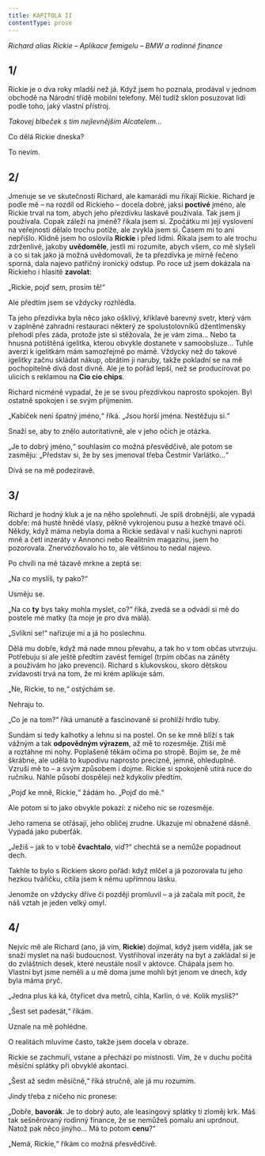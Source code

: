 ```yaml
---
title: KAPITOLA II
contentType: prose
---
```


_Richard alias Rickie – Aplikace femigelu – BMW a rodinné finance_

## 1/

Rickie je o dva roky mladší než já. Když jsem ho poznala, prodával v jednom obchodě na Národní třídě mobilní telefony. Měl tudíž sklon posuzovat lidi podle toho, jaký vlastní přístroj.

_Takovej blbeček s tim nejlevnějšim Alcatelem…_

Co dělá Rickie dneska?

To nevím.

## 2/

Jmenuje se ve skutečnosti Richard, ale kamarádi mu říkají Rickie. Richard je podle mě – na rozdíl od Rickieho – docela dobré, jaksi **poctivé** jméno, ale Rickie trval na tom, abych jeho přezdívku laskavě používala. Tak jsem ji používala. Copak záleží na jméně? říkala jsem si. Zpočátku mi její vyslovení na veřejnosti dělalo trochu potíže, ale zvykla jsem si. Časem mi to ani nepřišlo. Klidně jsem ho oslovila **Rickie** i před lidmi. Říkala jsem to ale trochu zdrženlivě, jakoby **uvědoměle**, jestli mi rozumíte, abych všem, co mě slyšeli a co si tak jako já možná uvědomovali, že ta přezdívka je mírně řečeno sporná, dala najevo patřičný ironický odstup. Po roce už jsem dokázala na Rickieho i hlasitě **zavolat**:

„Rickie, pojď sem, prosím tě!“

Ale předtím jsem se vždycky rozhlédla.

Ta jeho přezdívka byla něco jako ošklivý, křiklavě barevný svetr, který vám v zaplněné zahradní restauraci některý ze spolustolovníků džentlmensky přehodí přes záda, protože jste si stěžovala, že je vám zima… Nebo ta hnusná potištěná igelitka, kterou obvykle dostanete v samoobsluze… Tuhle averzi k igelitkám mám samozřejmě po mámě. Vždycky než do takové igelitky začnu skládat nákup, obrátím ji naruby, takže pokladní se na mě pochopitelně dívá dost divně. Ale je to pořád lepší, než se producírovat po ulicích s reklamou na **Cio cio chips**.

Richard nicméně vypadal, že je se svou přezdívkou naprosto spokojen. Byl ostatně spokojen i se svým příjmením.

„Kabíček není špatný jméno,“ říká. „Jsou horší jména. Nestěžuju si.“

Snaží se, aby to znělo autoritativně, ale v jeho očích je otázka.

„Je to dobrý jméno,“ souhlasím co možná přesvědčivě, ale potom se zasměju: „Představ si, že by ses jmenoval třeba Čestmír Varlátko…“

Dívá se na mě podezíravě.

## 3/

Richard je hodný kluk a je na něho spolehnutí. Je spíš drobnější, ale vypadá dobře: má husté hnědé vlasy, pěkně vykrojenou pusu a hezké tmavé oči. Někdy, když máma nebyla doma a Rickie sedával v naší kuchyni naproti mně a četl inzeráty v Annonci nebo Realitním magazínu, jsem ho pozorovala. Znervózňovalo ho to, ale většinou to nedal najevo.

Po chvíli na mě tázavě mrkne a zeptá se:

„Na co myslíš, ty pako?“

Usměju se.

„Na co **ty** bys taky mohla myslet, co?“ říká, zvedá se a odvádí si mě do postele mé matky (ta moje je pro dva malá).

„Svlíkni se!“ nařizuje mi a já ho poslechnu.

Dělá mu dobře, když má nade mnou převahu, a tak ho v tom občas utvrzuju. Potřebuju si ale ještě předtím zavést femigel (trpím občas na záněty a používám ho jako prevenci). Richard s klukovskou, skoro dětskou zvídavostí trvá na tom, že mi krém aplikuje sám.

„Ne, Rickie, to ne,“ ostýchám se.

Nehraju to.

„Co je na tom?“ říká umanutě a fascinovaně si prohlíží hrdlo tuby.

Sundám si tedy kalhotky a lehnu si na postel. On se ke mně blíží s tak vážným a tak **odpovědným výrazem**, až mě to rozesměje. Ztiší mě a roztáhne mi nohy. Poplašeně těkám očima po stropě. Bojím se, že mě škrábne, ale udělá to kupodivu naprosto precizně, jemně, ohleduplně. Vzruší mě to – a svým způsobem i dojme. Rickie si spokojeně utírá ruce do ručníku. Náhle působí dospěleji než kdykoliv předtím.

„Pojď ke mně, Rickie,“ žádám ho. „Pojď do mě.“

Ale potom si to jako obvykle pokazí: z ničeho nic se rozesměje.

Jeho ramena se otřásají, jeho obličej zrudne. Ukazuje mi obnažené dásně. Vypadá jako puberťák.

„Ježiš – jak to v tobě **čvachtalo**, viď?“ chechtá se a nemůže popadnout dech.

Takhle to bylo s Rickiem skoro pořád: když mlčel a já pozorovala tu jeho hezkou tvářičku, cítila jsem k němu upřímnou lásku.

Jenomže on vždycky dříve či později promluvil – a já začala mít pocit, že náš vztah je jeden velký omyl.

## 4/

Nejvíc mě ale Richard (ano, já vím, **Rickie**) dojímal, když jsem viděla, jak se snaží myslet na naši budoucnost. Vystřihoval inzeráty na byt a zakládal si je do zvláštních desek, které neustále nosil v aktovce. Chápala jsem ho. Vlastní byt jsme neměli a u mě doma jsme mohli být jenom ve dnech, kdy byla máma pryč.

„Jedna plus ká ká, čtyřicet dva metrů, cihla, Karlín, ó vé. Kolik myslíš?“

„Šest set padesát,“ říkám.

Uznale na mě pohlédne.

O realitách mluvíme často, takže jsem docela v obraze.

Rickie se zachmuří, vstane a přechází po místnosti. Vím, že v duchu počítá měsíční splátky při obvyklé akontaci.

„Šest až sedm měsíčně,“ říká stručně, ale já mu rozumím.

Jindy třeba z ničeho nic pronese:

„Dobře, **bavorák**. Je to dobrý auto, ale leasingový splátky ti zloměj krk. Máš tak sešněrovaný rodinný finance, že se nemůžeš pomalu ani uprdnout. Natož pak něco jinýho… Má to potom **cenu**?“

„Nemá, Rickie,“ říkám co možná přesvědčivě.
